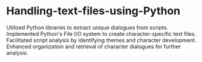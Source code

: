 # Handling-text-files-using-Python
Utilized Python libraries to extract unique dialogues from scripts.
Implemented Python's File I/O system to create character-specific text files.
Facilitated script analysis by identifying themes and character development.
Enhanced organization and retrieval of character dialogues for further analysis.
